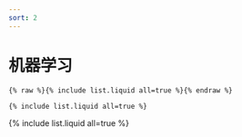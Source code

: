 ```yaml
---
sort: 2
---
```


# 机器学习

```
{% raw %}{% include list.liquid all=true %}{% endraw %}

{% include list.liquid all=true %}
```

{% include list.liquid all=true %}
